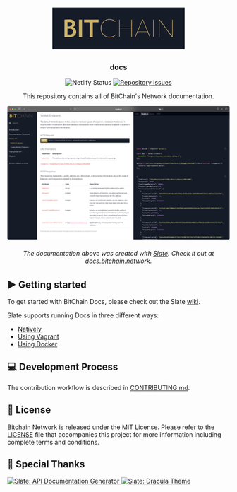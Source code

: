 <h1 align="center">
  <img alt="Logo" src=".github/assets/bitchain_logo.png" width="300px">
</h1>

<h3 align="center">
  docs
</h3>

<p align="center">
  <img src="https://api.netlify.com/api/v1/badges/bae9e243-2e30-476e-92f6-c7dfcfe6a705/deploy-status" alt="Netlify Status">
  <a href="https://github.com/bitchain/docs/issues">
    <img alt="Repository issues" src="https://img.shields.io/github/issues/bitchain/docs?color=%230E1E25">
  </a>
</p>

<p align="center">This repository contains all of BitChain's Network documentation.</p>

<p align="center"><img src=".github/assets/screenshot.png" width=700 alt="Screenshot"></p>

<h6 align="center">
    <em>The documentation above was created with <a href="https://github.com/slatedocs/slate">Slate</a>. 
      Check it out at <a href="https://docs.bitchain.network">docs.bitchain.network</a>.
    </em>
</h6>

## ▶️ Getting started

To get started with BitChain Docs, please check out the Slate [wiki](https://github.com/slatedocs/slate/wiki#getting-started).

Slate supports running Docs in three different ways:
* [Natively](https://github.com/slatedocs/slate/wiki/Using-Slate-Natively)
* [Using Vagrant](https://github.com/slatedocs/slate/wiki/Using-Slate-in-Vagrant)
* [Using Docker](https://github.com/slatedocs/slate/wiki/Using-Slate-in-Docker)


## 💻 Development Process

The contribution workflow is described in [CONTRIBUTING.md](CONTRIBUTING.md).

## 📝 License

Bitchain Network is released under the MIT License. Please refer to the [LICENSE](LICENSE) file that accompanies this project for more information including complete terms and conditions.

## 💜 Special Thanks

<a href="https://github.com/slatedocs/slate">
  <img src="https://raw.githubusercontent.com/slatedocs/img/main/logo-slate.png" alt="Slate: API Documentation Generator" height="95">
</a>

<a href="https://github.com/dracula/slate">
  <img src="https://draculatheme.com/static/icons/pack-1/045-dracula.svg" alt="Slate: Dracula Theme" height="80">
</a>
